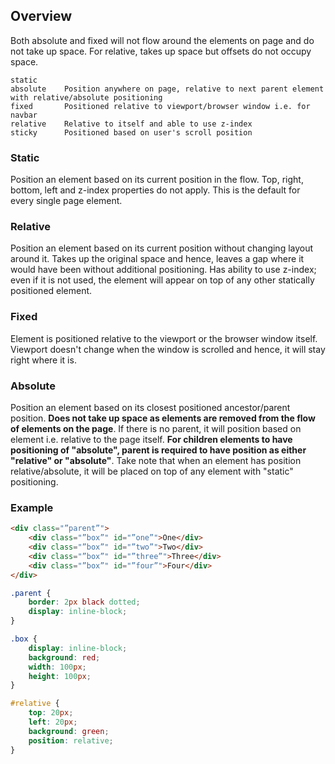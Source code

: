 ## Overview

Both absolute and fixed will not flow around the elements on page and do not take up space. For relative, takes up space but offsets do not occupy space.

```
static
absolute    Position anywhere on page, relative to next parent element with relative/absolute positioning
fixed       Positioned relative to viewport/browser window i.e. for navbar
relative    Relative to itself and able to use z-index
sticky      Positioned based on user's scroll position
```

### Static

Position an element based on its current position in the flow. Top, right, bottom, left and z-index properties do not apply. This is the default for every single page element.

### Relative

Position an element based on its current position without changing layout around it. Takes up the original space and hence, leaves a gap where it would have been without additional positioning. Has ability to use z-index; even if it is not used, the element will appear on top of any other statically positioned element.

### Fixed

Element is positioned relative to the viewport or the browser window itself. Viewport doesn't change when the window is scrolled and hence, it will stay right where it is.

### Absolute

Position an element based on its closest positioned ancestor/parent position. **Does not take up space as elements are removed from the flow of elements on the page**. If there is no parent, it will position based on <html> element i.e. relative to the page itself. **For children elements to have positioning of "absolute", parent is required to have position as either "relative" or "absolute"**. Take note that when an element has position relative/absolute, it will be placed on top of any element with "static" positioning.

### Example

```html
<div class="”parent”">
    <div class="”box”" id="”one”">One</div>
    <div class="”box”" id="”two”">Two</div>
    <div class="”box”" id="”three”">Three</div>
    <div class="”box”" id="”four”">Four</div>
</div>
```

```css
.parent {
    border: 2px black dotted;
    display: inline-block;
}

.box {
    display: inline-block;
    background: red;
    width: 100px;
    height: 100px;
}

#relative {
    top: 20px;
    left: 20px;
    background: green;
    position: relative;
}
```
